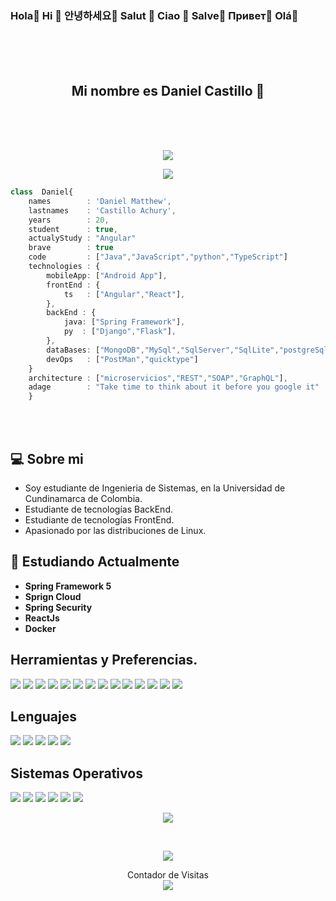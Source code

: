 ### Hola👋    Hi 👋   안녕하세요👋  Salut 👋  Ciao 👋   Salve👋  Привет👋   Olá👋

<br>
<br>
<br>
<h2 align="center"> Mi nombre es <strong>Daniel Castillo</strong> 🏰</h2>
<br>
<br>
<br>

<p align="center">

<img align="center" src="https://github.com/rajput2107/rajput2107/blob/master/Assets/Developer.gif"/>
</p>

<p align="center">

<img align="center" src="https://api.daily.dev/devcards/6c7f5142b4f44457929e08f812449b73.png?r=7ps"/>
</p>


```typescript
class  Daniel{
    names        : 'Daniel Matthew',
    lastnames    : 'Castillo Achury',
    years        : 20,
    student      : true,
    actualyStudy : "Angular"
    brave        : true
    code         : ["Java","JavaScript","python","TypeScript"]
    technologies : {
        mobileApp: ["Android App"],
        frontEnd : {
            ts   : ["Angular","React"],
        },
        backEnd : {
            java: ["Spring Framework"],
            py  : ["Django","Flask"], 
        },
        dataBases: ["MongoDB","MySql","SqlServer","SqlLite","postgreSql"],
        devOps   : ["PostMan","quicktype"]
    }
    architecture : ["microservicios","REST","SOAP","GraphQL"],
    adage        : "Take time to think about it before you google it"
    }
```

<br>
<br>

## :computer: Sobre mi 


 - Soy estudiante de Ingenieria de Sistemas, en la Universidad de Cundinamarca de Colombia.
 - Estudiante de tecnologías BackEnd.
 - Estudiante de tecnologías FrontEnd.
 - Apasionado por las distribuciones de Linux.


## 🌱 Estudiando Actualmente
- **Spring Framework 5**
- **Sprign Cloud**
- **Spring Security**
- **ReactJs**
- **Docker**

## Herramientas y Preferencias.

 <img src = "https://img.shields.io/badge/-HTML5-E34F26?style=flat&logo=html5&logoColor=white"> 
 <img src = "https://img.shields.io/badge/-CSS3-1572B6?style=flat&logo=css3&logoColor=white">
 <img src="https://img.shields.io/badge/-Bootstrap-563D7C?style=flat&logo=bootstrap&logoColor=white">
 <img src="https://img.shields.io/badge/-React-000000?style=flat&logo=react&logoColor=00c8ff">
 <img src="https://img.shields.io/badge/-MongoDB-4DB33D?style=flat&logo=mongodb&logoColor=FFFFFF">
 <img src="https://img.shields.io/badge/-MySQL-F29111?style=flat&logo=mysql&logoColor=FFFFFF">
 <img src="https://img.shields.io/badge/-Progressive Web Apps-5A0FC8?style=flat">
 <img src="http://img.shields.io/badge/-Git-F1502F?style=flat&logo=git&logoColor=FFFFFF">
 <img src="http://img.shields.io/badge/-Github-000000?style=flat&logo=github&logoColor=FFFFFF">
 <img src="http://img.shields.io/badge/-VS%20Code-007ACC?style=flat&logo=visual%20studio%20code&logoColor=white">
 <img src="http://img.shields.io/badge/-Heroku-430098?style=flat&logo=heroku&logoColor=white">

 <img src="http://img.shields.io/badge/-Angular-DD0031?style=flat&logo=angular&logoColor=white">
 <img  src="http://img.shields.io/badge/-Spring_Boot-6DB33F?style=flat&logo=spring+boot&logoColor=white">
 <img  src="http://img.shields.io/badge/-Spring_Framework_5-6DB33F?style=flat&logo=spring&logoColor=white">


  			

## Lenguajes

 <img  src="http://img.shields.io/badge/-Java-007396?style=flat&logo=java&logoColor=white">
 <img  src="http://img.shields.io/badge/-Python-3776AB?style=flat&logo=python&logoColor=white">
 <img  src="http://img.shields.io/badge/-C++-00599C?style=flat&logo=cpp&logoColor=white">
 <img  src="http://img.shields.io/badge/-TypeScript-3178C6?style=flat&logo=typescript&logoColor=white">
 <img src="https://img.shields.io/badge/-JavaScript-eed718?style=flat&logo=javascript&logoColor=ffffff">


## Sistemas Operativos 
 <img  src="http://img.shields.io/badge/-Arch_Linux-1793D1?style=flat&logo=archlinux&logoColor=white">
 <img  src="http://img.shields.io/badge/-Debian-A81D33?style=flat&logo=debian&logoColor=white">
 <img  src="http://img.shields.io/badge/-Linux_Mint-87CF3E?style=flat&logo=linuxmint&logoColor=white">
 <img  src="http://img.shields.io/badge/-Ubuntu-E95420?style=flat&logo=ubuntu&logoColor=white">
 <img  src="http://img.shields.io/badge/-Kali_Linux-557C94?style=flat&logo=kalilinux&logoColor=white">
 <img  src="http://img.shields.io/badge/-Windows-0078D6?style=flat&logo=windows&logoColor=white">












<p align="center">
  <img align="center" src="https://github-readme-stats.vercel.app/api/?username=Daniel-Cas&show_icons=true&title_color=fff&icon_color=79ff97&text_color=9f9f9f&bg_color=151515&locale=es">
</p>


<br>


<p align="center">
<img align="center" src="https://github-readme-stats.vercel.app/api/top-langs/?username=Daniel-Cas&show_icons=true&title_color=fff&icon_color=79ff97&text_color=9f9f9f&bg_color=151515&locale=es"> 
</p>


<p align="center"> 
    Contador de Visitas <br>
    <img src="https://profile-counter.glitch.me/Daniel-Cas/count.svg" /> 
</p>





